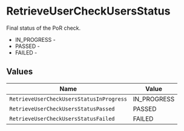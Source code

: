 # RetrieveUserCheckUsersStatus

Final status of the PoR check.
* IN_PROGRESS - 
* PASSED - 
* FAILED - 


## Values

| Name                                     | Value                                    |
| ---------------------------------------- | ---------------------------------------- |
| `RetrieveUserCheckUsersStatusInProgress` | IN_PROGRESS                              |
| `RetrieveUserCheckUsersStatusPassed`     | PASSED                                   |
| `RetrieveUserCheckUsersStatusFailed`     | FAILED                                   |